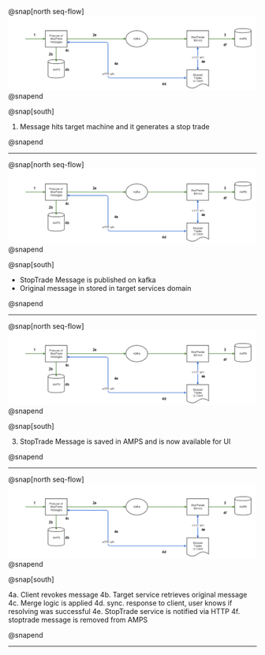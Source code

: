 @snap[north seq-flow]
![seq-flow](img/stop-trades-sequence-flow.png)
@snapend

@snap[south]

1. Message hits target machine and it generates a stop trade

@snapend

---

@snap[north seq-flow]
![seq-flow](img/stop-trades-sequence-flow.png)
@snapend

@snap[south]

- StopTrade Message is published on kafka
- Original message in stored in target services domain

@snapend

---

@snap[north seq-flow]
![seq-flow](img/stop-trades-sequence-flow.png)
@snapend

@snap[south]

3. StopTrade Message is saved in AMPS and is now available for UI

@snapend

---

@snap[north seq-flow]
![seq-flow](img/stop-trades-sequence-flow.png)
@snapend

@snap[south]

4a. Client revokes message
4b. Target service retrieves original message
4c. Merge logic is applied
4d. sync. response to client, user knows if resolving was successful
4e. StopTrade service is notified via HTTP
4f. stoptrade message is removed from AMPS

@snapend

---